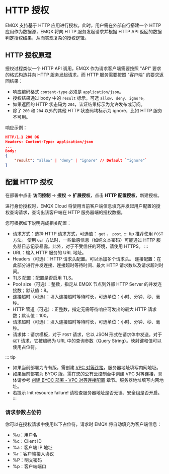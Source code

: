 # HTTP 授权

EMQX 支持基于 HTTP 应用进行授权。此时，用户需在外部自行搭建一个 HTTP 应用作为数据源，EMQX 将向 HTTP 服务发起请求并根据 HTTP API 返回的数据判定授权结果，从而实现复杂的授权逻辑。

## HTTP 授权原理

授权过程类似一个 HTTP API 调用，EMQX 作为请求客户端需要按照 "API" 要求的格式构造并向 HTTP 服务发起请求，而 HTTP 服务需要按照 "客户端" 的要求返回结果：

- 响应编码格式 `content-type` 必须是 `application/json`。
- 授权结果通过 body 中的 `result` 标示，可选 `allow`、`deny`、`ignore`。
- 如果返回的 HTTP 状态码为 `204`，认证结果标示为允许发布或订阅。
- 除了 `200` 和 `204` 以外的其他 HTTP 状态码均标示为 ignore，比如 HTTP 服务不可用。

响应示例：
```json
HTTP/1.1 200 OK
Headers: Content-Type: application/json
...
Body:
{
    "result": "allow" | "deny" | "ignore" // Default `"ignore"`
}
```


## 配置 HTTP 授权

在部署中点击 **访问控制** -> **授权** -> **扩展授权**，点击 **HTTP 配置授权**，新建授权。


进行身份授权时，EMQX Cloud 将使用当前客户端信息填充并发起用户配置的授权查询请求，查询出该客户端在 HTTP 服务器端的授权数据。

您可根据如下说明完成相关配置：


- 请求方式：选择 HTTP 请求方式，可选值： `get` 、 `post`,
::: tip
推荐使用 `POST` 方法。 使用 `GET` 方法时，一些敏感信息（如纯文本密码）可能通过 HTTP 服务器日志记录暴露。此外，对于不受信任的环境，请使用 HTTPS。
:::
- URL：输入 HTTP 服务的 URL 地址。
- Headers（可选）：HTTP 请求头配置。可以添加多个请求头。
连接配置：在此部分进行并发连接、连接超时等待时间、最大 HTTP 请求数以及请求超时时间。
- TLS 配置：配置是否启用 TLS。
- Pool size（可选）：整数，指定从 EMQX 节点到外部 HTTP Server 的并发连接数；默认值：8。
- 连接超时（可选）：填入连接超时等待时长，可选单位：小时、分钟、秒、毫秒。
- HTTP 管道（可选）：正整数，指定无需等待响应可发出的最大 HTTP 请求数；默认值：100。
- 请求超时（可选）：填入连接超时等待时长，可选单位：小时、分钟、秒、毫秒。
- 请求体：请求模板，对于 `POST` 请求，它以 JSON 形式在请求体中发送。对于 `GET` 请求，它被编码为 URL 中的查询参数（Query String）。映射键和值可以使用占位符。


::: tip
* 如果当前部署为专有版，需创建 [VPC 对等连接](../deployments/vpc_peering.md)，服务器地址填写内网地址。
* 如果当前部署为 BYOC 版，需在您的公有云控制台中创建 VPC 对等连接，具体请参考 [创建 BYOC 部署 - VPC 对等连接配置](../create/byoc.md#vpc-对等连接配置) 章节。服务器地址填写内网地址。
* 若提示 Init resource failure! 请检查服务器地址是否无误、安全组是否开启。
:::


### 请求参数占位符

你可以在授权请求中使用以下占位符，请求时 EMQX 将自动填充为客户端信息：

 - %u：用户名
 - %c：Client ID
 - %a：客户端 IP 地址
 - %r：客户端接入协议
 - %P：明文密码
 - %p：客户端端口

